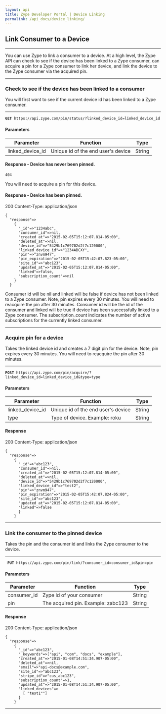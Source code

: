 ```yaml
---
layout: api
title: Zype Developer Portal | Device Linking
permalink: /api_docs/device_linking/
---
```


## Link Consumer to a Device

<hr>

You can use Zype to link a consumer to a device. At a high level, the Zype API
can check to see if the device has been linked to a Zype consumer, can acquire a pin for
a Zype consumer to link her device, and link the device to the Zype consumer via the acquired pin.

<hr>

### Check to see if the device has been linked to a consumer

You will first want to see if the current device id has been linked to a Zype consumer.
<hr>
<pre><code><b>GET</b> https://api.zype.com/pin/status/?linked_device_id=linked_device_id
</code></pre>

#### Parameters

Parameter | Function | Type
--------- | -------- | ----
linked_device_id      | Unique id of the end user's device | String

#### Response - Device has never been pinned.
<pre><code>404</code></pre>

You will need to acquire a pin for this device.

#### Response - Device has been pinned.

200 Content-Type: application/json
<pre><code>{
  "response"=>
    {
      "_id"=>"1234abc",
      "consumer_id"=>nil,
      "created_at"=>"2015-02-05T15:12:07.814-05:00",
      "deleted_at"=>nil,
      "device_id"=>"5429b1c769702d2f7c120000",
      "linked_device_id"=>"1234ABCXY",
      "pin"=>"znvm947",
      "pin_expiration"=>"2015-02-05T15:42:07.823-05:00",
      "site_id"=>"abc123",
      "updated_at"=>"2015-02-05T15:12:07.814-05:00",
      "linked"=>false,
      "subscription_count"=>nil
    }
  }
</code></pre>

Consumer id will be nil and linked will be false if device has not been linked to a Zype consumer.
Note, pin expires every 30 minutes. You will need to reacquire the pin after 30 minutes.
Consumer id will be the id of the consumer and linked will be true if device has been successfully
linked to a Zype consumer.
The subscription_count indicates the number of active subscriptions for the currently linked consumer.

<hr>

### Acquire pin for a device

Takes the linked device id and creates a 7 digit pin for the device. Note, pin expires
every 30 minutes. You will need to reacquire the pin after 30 minutes.

<hr>

<pre><code><b>POST</b> https://api.zype.com/pin/acquire/?linked_device_id=linked_device_id&type=type
</code></pre>

#### Parameters

Parameter | Function | Type
--------- | -------- | ----
linked_device_id      | Unique id of the end user's device | String
type | Type of device. Example: roku | String

#### Response

200 Content-Type: application/json
<pre><code>{
  "response"=>
    {
      "_id"=>"abc123",
      "consumer_id"=>nil,
      "created_at"=>"2015-02-05T15:12:07.814-05:00",
      "deleted_at"=>nil,
      "device_id"=>"5429b1c769702d2f7c120000",
      "linked_device_id"=>"test2",
      "pin"=>"znvm947",
      "pin_expiration"=>"2015-02-05T15:42:07.824-05:00",
      "site_id"=>"abc123",
      "updated_at"=>"2015-02-05T15:12:07.814-05:00",
      "linked"=>false
      }
    }
</code></pre>

<hr>

### Link the consumer to the pinned device

Takes the pin and the consumer id and links the Zype consumer to the device.

<hr>

<pre><code> <b>PUT</b> https://api.zype.com/pin/link/?consumer_id=consumer_id&pin=pin
</code></pre>

#### Parameters

Parameter | Function | Type
--------- | -------- | ----
consumer_id      | Zype id of your consumer | String
pin | The acquired pin. Example: zabc123 | String

#### Response

200 Content-Type: application/json

<pre><code>{
  "response"=>
    {
      "_id"=>"abc123",
      "_keywords"=>["api", "com", "docs", "example"],
      "created_at"=>"2015-01-08T14:51:34.907-05:00",
      "deleted_at"=>nil,
      "email"=>"api-docs@example.com",
      "site_id"=>"abc123",
      "stripe_id"=>"cus_abc123",
      "subscription_count"=>1,
      "updated_at"=>"2015-01-08T14:51:34.907-05:00",
      "linked_devices"=>
        [ "test1""]
      }
    }
</code></pre>

<hr>
